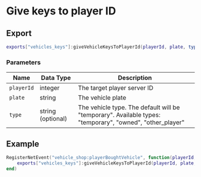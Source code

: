 # Give keys to player ID

## Export

```lua
exports["vehicles_keys"]:giveVehicleKeysToPlayerId(playerId, plate, type)
```

### Parameters

| Name       | Data Type         | Description                                                                                               |
| ---------- | ----------------- | --------------------------------------------------------------------------------------------------------- |
| `playerId` | integer           | The target player server ID                                                                               |
| `plate`    | string            | The vehicle plate                                                                                         |
| `type`     | string (optional) | The vehicle type. The default will be "temporary". Available types: "temporary", "owned", "other\_player" |

## Example

```lua
RegisterNetEvent("vehicle_shop:playerBoughtVehicle", function(playerId, plate)
    exports["vehicles_keys"]:giveVehicleKeysToPlayerId(playerId, plate, "owned")
end)
```
